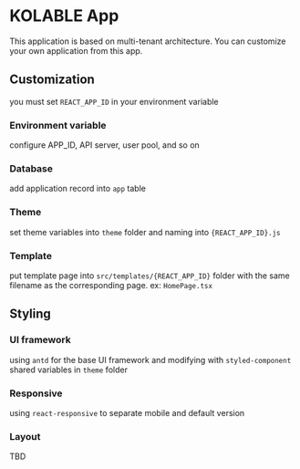 # KOLABLE App

This application is based on multi-tenant architecture.
You can customize your own application from this app.

## Customization

you must set `REACT_APP_ID` in your environment variable

### Environment variable

configure APP_ID, API server, user pool, and so on

### Database

add application record into `app` table

### Theme

set theme variables into `theme` folder and naming into `{REACT_APP_ID}.js`

### Template

put template page into `src/templates/{REACT_APP_ID}` folder with the same filename as the corresponding page. ex: `HomePage.tsx`

## Styling

### UI framework

using `antd` for the base UI framework and modifying with `styled-component`
shared variables in `theme` folder

### Responsive

using `react-responsive` to separate mobile and default version

### Layout

TBD

